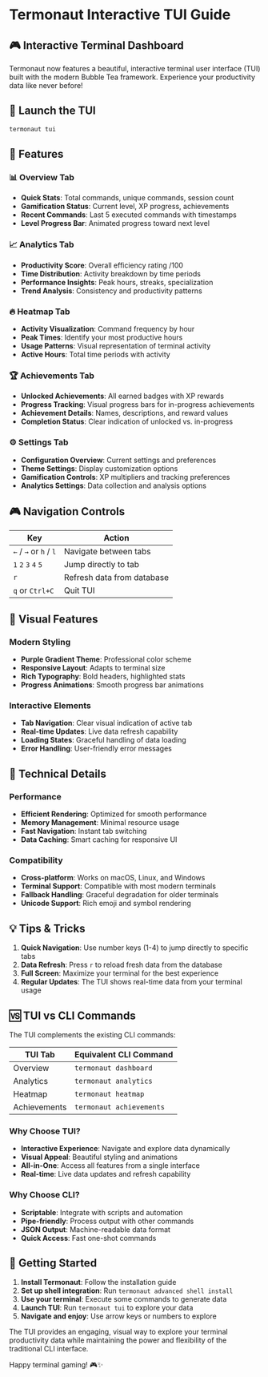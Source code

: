 # Termonaut Interactive TUI Guide

## 🎮 Interactive Terminal Dashboard

Termonaut now features a beautiful, interactive terminal user interface (TUI) built with the modern Bubble Tea framework. Experience your productivity data like never before!

## 🚀 Launch the TUI

```bash
termonaut tui
```

## 🎯 Features

### 📊 Overview Tab
- **Quick Stats**: Total commands, unique commands, session count
- **Gamification Status**: Current level, XP progress, achievements
- **Recent Commands**: Last 5 executed commands with timestamps
- **Level Progress Bar**: Animated progress toward next level

### 📈 Analytics Tab
- **Productivity Score**: Overall efficiency rating /100
- **Time Distribution**: Activity breakdown by time periods
- **Performance Insights**: Peak hours, streaks, specialization
- **Trend Analysis**: Consistency and productivity patterns

### 🔥 Heatmap Tab
- **Activity Visualization**: Command frequency by hour
- **Peak Times**: Identify your most productive hours
- **Usage Patterns**: Visual representation of terminal activity
- **Active Hours**: Total time periods with activity

### 🏆 Achievements Tab
- **Unlocked Achievements**: All earned badges with XP rewards
- **Progress Tracking**: Visual progress bars for in-progress achievements
- **Achievement Details**: Names, descriptions, and reward values
- **Completion Status**: Clear indication of unlocked vs. in-progress

### ⚙️ Settings Tab
- **Configuration Overview**: Current settings and preferences
- **Theme Settings**: Display customization options
- **Gamification Controls**: XP multipliers and tracking preferences
- **Analytics Settings**: Data collection and analysis options

## 🎮 Navigation Controls

| Key | Action |
|-----|--------|
| `←` / `→` or `h` / `l` | Navigate between tabs |
| `1` `2` `3` `4` `5` | Jump directly to tab |
| `r` | Refresh data from database |
| `q` or `Ctrl+C` | Quit TUI |

## 🎨 Visual Features

### Modern Styling
- **Purple Gradient Theme**: Professional color scheme
- **Responsive Layout**: Adapts to terminal size
- **Rich Typography**: Bold headers, highlighted stats
- **Progress Animations**: Smooth progress bar animations

### Interactive Elements
- **Tab Navigation**: Clear visual indication of active tab
- **Real-time Updates**: Live data refresh capability
- **Loading States**: Graceful handling of data loading
- **Error Handling**: User-friendly error messages

## 🔧 Technical Details

### Performance
- **Efficient Rendering**: Optimized for smooth performance
- **Memory Management**: Minimal resource usage
- **Fast Navigation**: Instant tab switching
- **Data Caching**: Smart caching for responsive UI

### Compatibility
- **Cross-platform**: Works on macOS, Linux, and Windows
- **Terminal Support**: Compatible with most modern terminals
- **Fallback Handling**: Graceful degradation for older terminals
- **Unicode Support**: Rich emoji and symbol rendering

## 💡 Tips & Tricks

1. **Quick Navigation**: Use number keys (1-4) to jump directly to specific tabs
2. **Data Refresh**: Press `r` to reload fresh data from the database
3. **Full Screen**: Maximize your terminal for the best experience
4. **Regular Updates**: The TUI shows real-time data from your terminal usage

## 🆚 TUI vs CLI Commands

The TUI complements the existing CLI commands:

| TUI Tab | Equivalent CLI Command |
|---------|----------------------|
| Overview | `termonaut dashboard` |
| Analytics | `termonaut analytics` |
| Heatmap | `termonaut heatmap` |
| Achievements | `termonaut achievements` |

### Why Choose TUI?
- **Interactive Experience**: Navigate and explore data dynamically
- **Visual Appeal**: Beautiful styling and animations
- **All-in-One**: Access all features from a single interface
- **Real-time**: Live data updates and refresh capability

### Why Choose CLI?
- **Scriptable**: Integrate with scripts and automation
- **Pipe-friendly**: Process output with other commands
- **JSON Output**: Machine-readable data format
- **Quick Access**: Fast one-shot commands

## 🎉 Getting Started

1. **Install Termonaut**: Follow the installation guide
2. **Set up shell integration**: Run `termonaut advanced shell install`
3. **Use your terminal**: Execute some commands to generate data
4. **Launch TUI**: Run `termonaut tui` to explore your data
5. **Navigate and enjoy**: Use arrow keys or numbers to explore

The TUI provides an engaging, visual way to explore your terminal productivity data while maintaining the power and flexibility of the traditional CLI interface.

Happy terminal gaming! 🎮✨